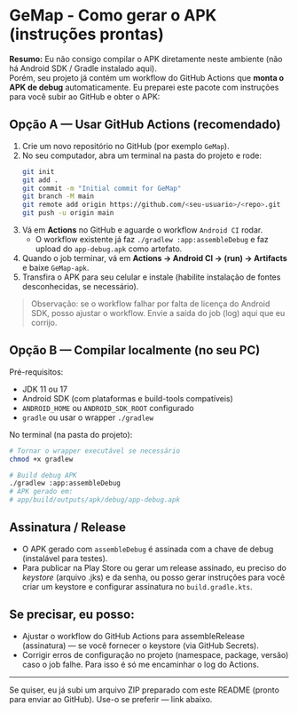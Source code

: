 
# GeMap - Como gerar o APK (instruções prontas)

**Resumo:** Eu não consigo compilar o APK diretamente neste ambiente (não há Android SDK / Gradle instalado aqui).  
Porém, seu projeto já contém um workflow do GitHub Actions que **monta o APK de debug** automaticamente. Eu preparei este pacote com instruções para você subir ao GitHub e obter o APK:

## Opção A — Usar GitHub Actions (recomendado)
1. Crie um novo repositório no GitHub (por exemplo `GeMap`).
2. No seu computador, abra um terminal na pasta do projeto e rode:
   ```bash
   git init
   git add .
   git commit -m "Initial commit for GeMap"
   git branch -M main
   git remote add origin https://github.com/<seu-usuario>/<repo>.git
   git push -u origin main
   ```
3. Vá em **Actions** no GitHub e aguarde o workflow `Android CI` rodar.  
   - O workflow existente já faz `./gradlew :app:assembleDebug` e faz upload do `app-debug.apk` como artefato.
4. Quando o job terminar, vá em **Actions → Android CI → (run) → Artifacts** e baixe `GeMap-apk`.
5. Transfira o APK para seu celular e instale (habilite instalação de fontes desconhecidas, se necessário).

> Observação: se o workflow falhar por falta de licença do Android SDK, posso ajustar o workflow. Envie a saída do job (log) aqui que eu corrijo.

## Opção B — Compilar localmente (no seu PC)
Pré-requisitos:
- JDK 11 ou 17
- Android SDK (com plataformas e build-tools compatíveis)
- `ANDROID_HOME` ou `ANDROID_SDK_ROOT` configurado
- `gradle` ou usar o wrapper `./gradlew`

No terminal (na pasta do projeto):
```bash
# Tornar o wrapper executável se necessário
chmod +x gradlew

# Build debug APK
./gradlew :app:assembleDebug
# APK gerado em:
# app/build/outputs/apk/debug/app-debug.apk
```

## Assinatura / Release
- O APK gerado com `assembleDebug` é assinada com a chave de debug (instalável para testes).
- Para publicar na Play Store ou gerar um release assinado, eu preciso do *keystore* (arquivo .jks) e da senha, ou posso gerar instruções para você criar um keystore e configurar assinatura no `build.gradle.kts`.

## Se precisar, eu posso:
- Ajustar o workflow do GitHub Actions para assembleRelease (assinatura) — se você fornecer o keystore (via GitHub Secrets).
- Corrigir erros de configuração no projeto (namespace, package, versão) caso o job falhe. Para isso é só me encaminhar o log do Actions.

---

Se quiser, eu já subi um arquivo ZIP preparado com este README (pronto para enviar ao GitHub). Use-o se preferir — link abaixo.
